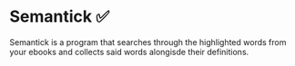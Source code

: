 # Semantick ✅
Semantick is a program that searches through the highlighted words from your ebooks and collects said words alongisde their definitions.